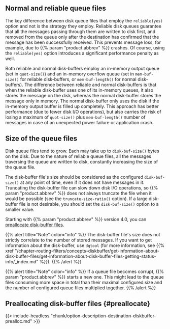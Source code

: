 ---
---
<!-- DISCLAIMER: This file is based on the syslog-ng Open Source Edition documentation https://github.com/balabit/syslog-ng-ose-guides/commit/2f4a52ee61d1ea9ad27cb4f3168b95408fddfdf2 and is used under the terms of The syslog-ng Open Source Edition Documentation License. The file has been modified by Axoflow. -->

## Normal and reliable queue files

The key difference between disk queue files that employ the `reliable(yes)` option and not is the strategy they employ. Reliable disk queues guarantee that all the messages passing through them are written to disk first, and removed from the queue only after the destination has confirmed that the message has been successfully received. This prevents message loss, for example, due to {{% param "product.abbrev" %}} crashes. Of course, using the `reliable(yes)` option introduces a significant performance penalty as well.

Both reliable and normal disk-buffers employ an in-memory output queue (set in `quot-size()`) and an in-memory overflow queue (set in `mem-buf-size()` for reliable disk-buffers, or `mem-buf-length()` for normal disk-buffers). The difference between reliable and normal disk-buffers is that when the reliable disk-buffer uses one of its in-memory queues, it also stores the message on the disk, whereas the normal disk-buffer stores the message only in memory. The normal disk-buffer only uses the disk if the in-memory output buffer is filled up completely. This approach has better performance (due to fewer disk I/O operations), but also carries the risk of losing a maximum of `quot-size()` plus `mem-buf-length()` number of messages in case of an unexpected power failure or application crash.

## Size of the queue files

Disk queue files tend to grow. Each may take up to `disk-buf-size()` bytes on the disk. Due to the nature of reliable queue files, all the messages traversing the queue are written to disk, constantly increasing the size of the queue file.

The disk-buffer file's size should be considered as the configured `disk-buf-size()` at any point of time, even if it does not have messages in it. Truncating the disk-buffer file can slow down disk I/O operations, so {{% param "product.abbrev" %}} does not always truncate the file when it would be possible (see the `truncate-size-ratio()` option). If a large disk-buffer file is not desirable, you should set the `disk-buf-size()` option to a smaller value.

Starting with {{% param "product.abbrev" %}} version 4.0, you can [preallocate disk-buffer files](#preallocate).

{{% alert title="Note" color="info" %}}
The disk-buffer file's size does not strictly correlate to the number of stored messages. If you want to get information about the disk-buffer, use `dqtool` (for more information, see {{% xref "/chapter-routing-filters/concepts-diskbuffer/get-information-about-disk-buffer-files/get-information-about-disk-buffer-files-getting-status-info/_index.md" %}}).
{{% /alert %}}

{{% alert title="Note" color="info" %}}
If a queue file becomes corrupt, {{% param "product.abbrev" %}} starts a new one. This might lead to the queue files consuming more space in total than their maximal configured size and the number of configured queue files multiplied together.
{{% /alert %}}

## Preallocating disk-buffer files {#preallocate}

{{< include-headless "chunk/option-description-destination-diskbuffer-prealloc.md" >}}
